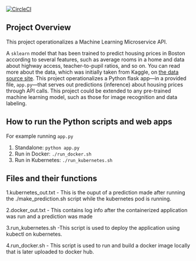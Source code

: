 [![CircleCI](https://dl.circleci.com/status-badge/img/gh/HalTee/Project4ML/tree/main.svg?style=svg)](https://dl.circleci.com/status-badge/redirect/gh/HalTee/Project4ML/tree/main)


## Project Overview

This project  operationalizes a Machine Learning Microservice API.

A `sklearn` model that has been trained to predict housing prices in Boston according to several features, such as average rooms in a home and data about highway access, teacher-to-pupil ratios, and so on. You can read more about the data, which was initially taken from Kaggle, on [the data source site](https://www.kaggle.com/c/boston-housing). This project operationalizes a Python flask app—in a provided file, `app.py`—that serves out predictions (inference) about housing prices through API calls. This project could be extended to any pre-trained machine learning model, such as those for image recognition and data labeling.

## How to run the Python scripts and web apps
For example running `app.py`

1. Standalone:  `python app.py`
2. Run in Docker:  `./run_docker.sh`
3. Run in Kubernetes:  `./run_kubernetes.sh`

## Files and their functions

1.kubernetes_out.txt - This is the ouput of a prediction made after running the ./make_prediction.sh script while the kubernetes pod is running.

2.docker_out.txt - This contains log info after the containerized application was run and a prediction was made 

3.run_kubernetes.sh -This script is used to  deploy the application using kubectl on kubernetes.

4.run_docker.sh - This script is used to run and build a docker image locally that is later uploaded to docker hub.
